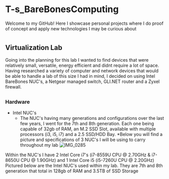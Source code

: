# <h1>T-s_BareBonesComputing
Welcome to my GitHub! Here I  showcase personal projects where I do proof of concept and apply new technologies I may be curious about
# <h2>Virtualization Lab
Going into the planning for this lab I wanted to find devices that were relatively small, versatile, energy efficient and didnt require a lot of space.
Having researched a variety of computer and network devices that would be able to handle a lab of this size I had in mind, I decided on using Intel BareBones NUC's, a Netgear managed switch, GLI.NET router and a Zyxel firewall.
## <h3>Hardware
* Intel NUC's
  *  The NUC's having many generations and configurations over the last few years, I went for the 7th and 8th generation. Each one being capable of 32gb of RAM, an M.2 SSD Slot, available with multiple processors (i3, i5, i7) and a 2.5 SSD/HDD Bay.
 *Below you will find a picture and specifications of 3 NUC's I will be using to carry throughout my lab
   ![IMG_0285](https://user-images.githubusercontent.com/67407192/115975104-c6e9b280-a516-11eb-9f60-9742850b5acc.JPG)









Within the NUC's I have 2 Intel Core i7's (i7-8559U CPU @ 2.70GHz & i7-8650U CPU @ 1.90GHz) and 1 Intel Core i5 (i5-7260U CPU @ 2.20GHz)
Pictured below are the Intel NUC's used within my lab. They are 7th and 8th generation that total in 128gb of RAM and 3.5TB of SSD Storage
  
